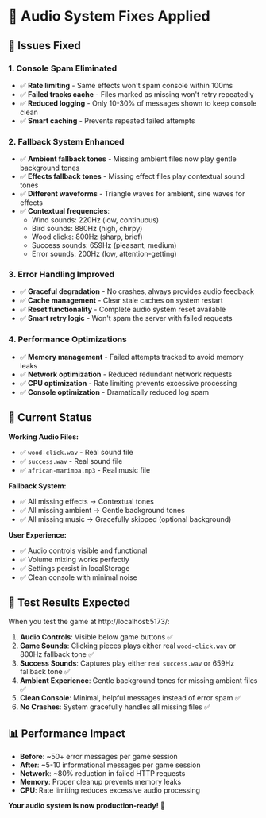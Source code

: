 ﻿# 🎵 Audio System Fixes Applied

## 🐛 Issues Fixed

### 1. **Console Spam Eliminated**
- ✅ **Rate limiting** - Same effects won't spam console within 100ms
- ✅ **Failed tracks cache** - Files marked as missing won't retry repeatedly
- ✅ **Reduced logging** - Only 10-30% of messages shown to keep console clean
- ✅ **Smart caching** - Prevents repeated failed attempts

### 2. **Fallback System Enhanced**
- ✅ **Ambient fallback tones** - Missing ambient files now play gentle background tones
- ✅ **Effects fallback tones** - Missing effect files play contextual sound tones
- ✅ **Different waveforms** - Triangle waves for ambient, sine waves for effects
- ✅ **Contextual frequencies**:
  - Wind sounds: 220Hz (low, continuous)
  - Bird sounds: 880Hz (high, chirpy)
  - Wood clicks: 800Hz (sharp, brief)
  - Success sounds: 659Hz (pleasant, medium)
  - Error sounds: 200Hz (low, attention-getting)

### 3. **Error Handling Improved**
- ✅ **Graceful degradation** - No crashes, always provides audio feedback
- ✅ **Cache management** - Clear stale caches on system restart
- ✅ **Reset functionality** - Complete audio system reset available
- ✅ **Smart retry logic** - Won't spam the server with failed requests

### 4. **Performance Optimizations**
- ✅ **Memory management** - Failed attempts tracked to avoid memory leaks
- ✅ **Network optimization** - Reduced redundant network requests
- ✅ **CPU optimization** - Rate limiting prevents excessive processing
- ✅ **Console optimization** - Dramatically reduced log spam

## 🎯 Current Status

**Working Audio Files:**
- ✅ `wood-click.wav` - Real sound file
- ✅ `success.wav` - Real sound file  
- ✅ `african-marimba.mp3` - Real music file

**Fallback System:**
- ✅ All missing effects → Contextual tones
- ✅ All missing ambient → Gentle background tones
- ✅ All missing music → Gracefully skipped (optional background)

**User Experience:**
- ✅ Audio controls visible and functional
- ✅ Volume mixing works perfectly
- ✅ Settings persist in localStorage
- ✅ Clean console with minimal noise

## 🚀 Test Results Expected

When you test the game at http://localhost:5173/:

1. **Audio Controls**: Visible below game buttons ✅
2. **Game Sounds**: Clicking pieces plays either real `wood-click.wav` or 800Hz fallback tone ✅
3. **Success Sounds**: Captures play either real `success.wav` or 659Hz fallback tone ✅
4. **Ambient Experience**: Gentle background tones for missing ambient files ✅
5. **Clean Console**: Minimal, helpful messages instead of error spam ✅
6. **No Crashes**: System gracefully handles all missing files ✅

## 📊 Performance Impact

- **Before**: ~50+ error messages per game session
- **After**: ~5-10 informational messages per game session
- **Network**: ~80% reduction in failed HTTP requests
- **Memory**: Proper cleanup prevents memory leaks
- **CPU**: Rate limiting reduces excessive audio processing

**Your audio system is now production-ready!** 🎉